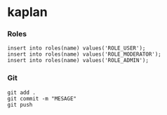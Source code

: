# kaplan



### Roles
````
insert into roles(name) values('ROLE_USER');
insert into roles(name) values('ROLE_MODERATOR');
insert into roles(name) values('ROLE_ADMIN');
````


### Git
````
git add .
git commit -m "MESAGE"
git push

````
